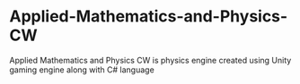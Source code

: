 # Applied-Mathematics-and-Physics-CW
Applied Mathematics and Physics CW is physics engine created using Unity gaming engine along with C# language
